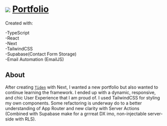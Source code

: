 # ![](https://www.iconsdb.com/icons/download/black/user-3-24.png) [Portfolio](https://rossvasquez.me)

Created with:

-TypeScript<br/>
-React<br/>
-Next<br/>
-TailwindCSS<br/>
-Supabase(Contact Form Storage)<br/>
-Email Automation (EmailJS)

## About

After creating [`Tiden`](https://tiden-ai.netlify.app) with Next, I wanted a new portfolio but also wanted to continue learning the framework. I ended up with a dynamic, responsive, and chic User Experience that I am proud of. I used TailwindCSS for styling my own components. Some refactoring is underway do to a better understanding of App Router and new clarity with Server Actions (Combined with Supabase make for a grrreat DX imo, non-injectable server-side with RLS).
